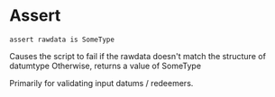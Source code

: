 # Assert

```
assert rawdata is SomeType
```

Causes the script to fail if the rawdata doesn't match the structure of datumtype
Otherwise, returns a value of SomeType

Primarily for validating input datums / redeemers.